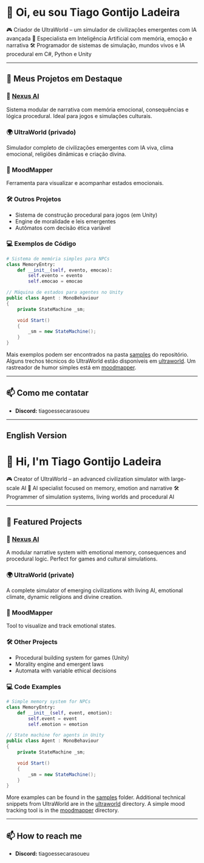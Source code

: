 # 👋 Oi, eu sou Tiago Gontijo Ladeira

🎮 Criador de UltraWorld – um simulador de civilizações emergentes com IA avançada
🧠 Especialista em Inteligência Artificial com memória, emoção e narrativa
🛠️ Programador de sistemas de simulação, mundos vivos e IA procedural em C#, Python e Unity

---

## 🔧 Meus Projetos em Destaque

### 🧠 [Nexus AI](https://github.com/Tiagobuzzz/nexus-ai)
Sistema modular de narrativa com memória emocional, consequências e lógica procedural. Ideal para jogos e simulações culturais.

### 🌍 UltraWorld (privado)
Simulador completo de civilizações emergentes com IA viva, clima emocional, religiões dinâmicas e criação divina.

### 🙂 MoodMapper
Ferramenta para visualizar e acompanhar estados emocionais.

### 🛠️ Outros Projetos
- Sistema de construção procedural para jogos (em Unity)
- Engine de moralidade e leis emergentes
- Autômatos com decisão ética variável
### 💻 Exemplos de Código
```python
# Sistema de memória simples para NPCs
class MemoryEntry:
    def __init__(self, evento, emocao):
        self.evento = evento
        self.emocao = emocao
```
```csharp
// Máquina de estados para agentes no Unity
public class Agent : MonoBehaviour
{
    private StateMachine _sm;

    void Start()
    {
        _sm = new StateMachine();
    }
}
```
Mais exemplos podem ser encontrados na pasta [samples](samples/) do repositório.
Alguns trechos técnicos do UltraWorld estão disponíveis em [ultraworld](ultraworld/).
Um rastreador de humor simples está em [moodmapper](moodmapper/).

---

## 📫 Como me contatar
- **Discord:** tiagoessecarasoueu

---

## English Version

# 👋 Hi, I'm Tiago Gontijo Ladeira

🎮 Creator of UltraWorld – an advanced civilization simulator with large-scale AI
🧠 AI specialist focused on memory, emotion and narrative
🛠️ Programmer of simulation systems, living worlds and procedural AI

---

## 🔧 Featured Projects

### 🧠 [Nexus AI](https://github.com/Tiagobuzzz/nexus-ai)
A modular narrative system with emotional memory, consequences and procedural logic. Perfect for games and cultural simulations.

### 🌍 UltraWorld (private)
A complete simulator of emerging civilizations with living AI, emotional climate, dynamic religions and divine creation.

### 🙂 MoodMapper
Tool to visualize and track emotional states.

### 🛠️ Other Projects
- Procedural building system for games (Unity)
- Morality engine and emergent laws
- Automata with variable ethical decisions
### 💻 Code Examples
```python
# Simple memory system for NPCs
class MemoryEntry:
    def __init__(self, event, emotion):
        self.event = event
        self.emotion = emotion
```
```csharp
// State machine for agents in Unity
public class Agent : MonoBehaviour
{
    private StateMachine _sm;

    void Start()
    {
        _sm = new StateMachine();
    }
}
```
More examples can be found in the [samples](samples/) folder.
Additional technical snippets from UltraWorld are in the [ultraworld](ultraworld/) directory.
A simple mood tracking tool is in the [moodmapper](moodmapper/) directory.

---

## 📫 How to reach me
- **Discord:** tiagoessecarasoueu
